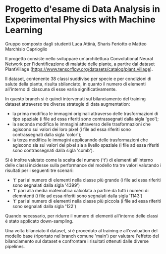 # Progetto d'esame di Data Analysis in Experimental Physics with Machine Learning

Gruppo composto dagli studenti Luca Attinà, Sharis Feriotto e Matteo Marchisio Caprioglio

Il progetto consiste nello sviluppare un'architettura Convolutional Neural Network per l'identificazione di malattie delle piante, a partire dal dataset PlantVillage (https://www.tensorflow.org/datasets/catalog/plant_village).

Il dataset, contenente 38 classi suddivise per specie e per condizioni di salute della pianta, risulta sbilanciato, in quanto il numero di elementi all'interno di ciascuna di esse varia significativamente.

In questo branch si è quindi intervenuti sul bilanciamento del training dataset attraverso tre diverse strategie di data augmentation:
- la prima modifica le immagini originali attraverso delle trasformazioni di tipo spaziale (i file ad essa riferiti sono contrassegnati dalla sigla 'geo');
- la seconda modifica le immagini attraverso delle trasformazioni che agiscono sui valori dei loro pixel (i file ad essa riferiti sono contrassegnati dalla sigla 'color');
- la terza modifica le immagini applicanndo delle trasformazioni che agiscono sia sui valori dei pixel sia a livello spaziale (i file ad essa riferiti sono contrassegnati dalla sigla 'comb').

Si è inoltre valutato come la scelta del numero ('t') di elementi all'interno delle classi incidesse sulla performance del modello tra tre valori valutando i risultati per i seguenti tre scenari: 
- 't' pari al numero di elementi nella classe più grande (i file ad essa riferiti sono segnalati dalla sigla '4399')
- 't' pari alla media matematica calcolata a partire da tutti i numeri di elemntenti (i file ad essa riferiti sono segnalati dalla sigla '1143')
- 't' pari al numero di elementi nella classe più piccola (i file ad essa riferiti sono segnalati dalla sigla '122')

Quando necessario, per ridurre il numero di elementi all'interno delle classi è stato applicato down-sampling.

Una volta bilanciato il dataset, si è proceduto al training e all'evaluation del modello base (riportato nel branch comune 'main') per valutare l'effetto del bilanciamento sul dataset e confrontare i risultati ottenuti dalle diverse pipelines.
